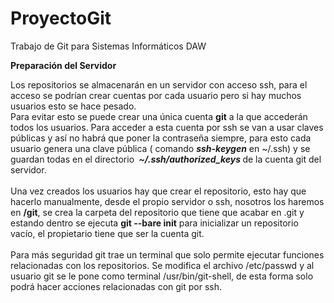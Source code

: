 # ProyectoGit
Trabajo de Git para Sistemas Informáticos DAW

<b> Preparación del Servidor </b>

Los repositorios se almacenarán en un servidor con acceso ssh, para el acceso se podrían crear cuentas por cada usuario pero si hay muchos usuarios esto se hace pesado. <br>
Para evitar esto se puede crear una única cuenta <b>git</b> a la que accederán todos los usuarios. Para acceder a esta cuenta por ssh se van a usar claves públicas y así no habrá que poner la contraseña siempre, para esto cada usuario genera una clave pública ( comando <i><b>ssh-keygen</b></i> en ~/.ssh) y se guardan todas en el directorio <i><b> ~/.ssh/authorized_keys </b></i> de la cuenta git del servidor.
<br><br>
Una vez creados los usuarios hay que crear el repositorio, esto hay que hacerlo manualmente, desde el propio servidor o ssh, nosotros los haremos en <b>/git</b>, se crea la carpeta del repositorio que tiene que acabar en .git y estando dentro se ejecuta <b>git --bare init</b> para inicializar un repositorio vacío, el propietario tiene que ser la cuenta git.
<br><br>
Para más seguridad git trae un terminal que solo permite ejecutar funciones relacionadas con los repositorios. Se modifica el archivo /etc/passwd y al usuario git se le pone como terminal /usr/bin/git-shell, de esta forma solo podrá hacer acciones relacionadas con git por ssh.
